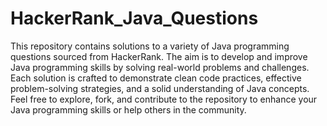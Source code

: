 # HackerRank_Java_Questions

This repository contains solutions to a variety of Java programming questions sourced from HackerRank. 
The aim is to develop and improve Java programming skills by solving real-world problems and challenges. 
Each solution is crafted to demonstrate clean code practices, effective problem-solving strategies, and a solid understanding of Java concepts.
Feel free to explore, fork, and contribute to the repository to enhance your Java programming skills or help others in the community.

